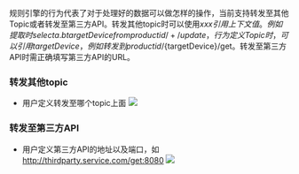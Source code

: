 

规则引擎的行为代表了对于处理好的数据可以做怎样的操作，当前支持转发至其他Topic或者转发至第三方API。转发其他topic时可以使用${xxx}引用上下文值。例如提取时select a.b targetDevice from productid/+/update，行为定义Topic时，可以引用targetDevice，例如转发到productid/${targetDevice}/get。转发至第三方API时需正确填写第三方API的URL。

### 转发其他topic
- 用户定义转发至哪个topic上面
![](http://imgcache.tcecqpoc.fsphere.cn/image/main.qcloudimg.com/raw/7547fa86fed5f8abe635bc842b4cfcde.png)

### 转发至第三方API
- 用户定义第三方API的地址以及端口，如 <http://thirdparty.service.com/get:8080>
![](http://imgcache.tcecqpoc.fsphere.cn/image/main.qcloudimg.com/raw/3b1e6ad4d136e505f6419e24a544b447.png)